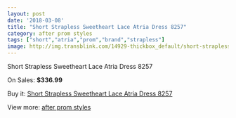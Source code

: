 ```yaml
---
layout: post
date: '2018-03-08'
title: "Short Strapless Sweetheart Lace Atria Dress 8257"
category: after prom styles
tags: ["short","atria","prom","brand","strapless"]
image: http://img.transblink.com/14929-thickbox_default/short-strapless-sweetheart-lace-atria-dress-8257.jpg
---
```

Short Strapless Sweetheart Lace Atria Dress 8257

On Sales: **$336.99**
<a href="https://www.transblink.com/en/after-prom-styles/4763-short-strapless-sweetheart-lace-atria-dress-8257.html"><amp-img layout="responsive" width="600" height="600" src="//img.transblink.com/14929-thickbox_default/short-strapless-sweetheart-lace-atria-dress-8257.jpg" alt="Short Strapless Sweetheart Lace Atria Dress 8257 0" /></a>
<a href="https://www.transblink.com/en/after-prom-styles/4763-short-strapless-sweetheart-lace-atria-dress-8257.html"><amp-img layout="responsive" width="600" height="600" src="//img.transblink.com/14931-thickbox_default/short-strapless-sweetheart-lace-atria-dress-8257.jpg" alt="Short Strapless Sweetheart Lace Atria Dress 8257 1" /></a>
<a href="https://www.transblink.com/en/after-prom-styles/4763-short-strapless-sweetheart-lace-atria-dress-8257.html"><amp-img layout="responsive" width="600" height="600" src="//img.transblink.com/14930-thickbox_default/short-strapless-sweetheart-lace-atria-dress-8257.jpg" alt="Short Strapless Sweetheart Lace Atria Dress 8257 2" /></a>

Buy it: [Short Strapless Sweetheart Lace Atria Dress 8257](https://www.transblink.com/en/after-prom-styles/4763-short-strapless-sweetheart-lace-atria-dress-8257.html "Short Strapless Sweetheart Lace Atria Dress 8257")

View more: [after prom styles](https://www.transblink.com/en/55-after-prom-styles "after prom styles")